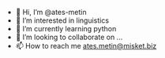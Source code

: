 - 👋 Hi, I’m @ates-metin
- 👀 I’m interested in linguistics
- 🌱 I’m currently learning python
- 💞️ I’m looking to collaborate on ...
- 📫 How to reach me ates.metin@misket.biz

<!---
ates-metin/ates-metin is a ✨ special ✨ repository because its `README.md` (this file) appears on your GitHub profile.
You can click the Preview link to take a look at your changes.
--->
